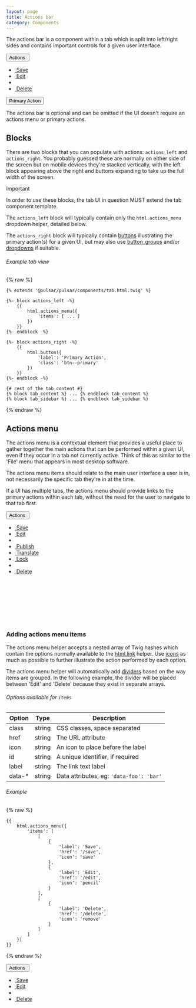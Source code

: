 ```yaml
---
layout: page
title: Actions bar
category: Components
---
```


The actions bar is a component within a tab which is split into left/right sides and contains important controls for a given user interface.

<div class="pulsar-example">
    <div class="actionsbar">
        <div class="u-float-left">
            <div class="btn__group dropdown">
                <button class="btn dropdown__toggle" data-toggle="dropdown">Actions&nbsp;<span class="caret"></span></button>
                <ul class="dropdown__menu pull-left">
                    <li><a href="/save"><i class="icon-save"></i>&nbsp;Save</a></li>
                    <li><a href="/edit"><i class="icon-pencil"></i>&nbsp;Edit</a></li>
                    <li><span class="divider"></span></li>
                    <li><a href="/delete"><i class="icon-remove"></i>&nbsp;Delete</a></li>
                </ul>
            </div>
        </div>
        <div class="u-float-right">
            <button class="btn btn--primary">Primary Action</button>
        </div>
    </div>
</div>

The actions bar is optional and can be omitted if the UI doesn't require  an actions menu or primary actions.

## Blocks

There are two blocks that you can populate with actions: `actions_left` and `actions_right`. You probably guessed these are normally on either side of the screen but on mobile devices they're stacked vertically, with the left block appearing above the right and buttons expanding to take up the full width of the screen.

<div class="panel panel--info">
    <div class="panel__title">
        <i class="icon-info-sign"></i> Important
    </div>
    <div class="panel__body">
        <p>In order to use these blocks, the tab UI in question MUST extend the tab component template.</p>
    </div>
</div>

The `actions_left` block will typically contain only the `html.actions_menu` dropdown helper, detailed below.

The `actions_right` block will typically contain [buttons](button.md) illustrating the primary action(s) for a given UI, but may also use [button_groups](button_group.md) and/or [dropdowns](button_dropdown.md) if suitable.

###### Example tab view

{% raw %}
```twig
{% extends '@pulsar/pulsar/components/tab.html.twig' %}

{%- block actions_left -%}
    {{
        html.actions_menu({
            'items': [ ... ]
        })
    }}
{%- endblock -%}

{%- block actions_right -%}
    {{
        html.button({
            'label': 'Primary Action',
            'class': 'btn--primary'
        })
    }}
{%- endblock -%}

{# rest of the tab content #}
{% block tab_content %} ... {% endblock tab_content %}
{% block tab_sidebar %} ... {% endblock tab_sidebar %}
```
{% endraw %}

## Actions menu

The actions menu is a contextual element that provides a useful place to gather together the main actions that can be performed within a given UI, even if they occur in a tab not currently active. Think of this as similar to the 'File' menu that appears in most desktop software.

The actions menu items should relate to the main user interface a user is in, not necessarily the specific tab they're in at the time.

If a UI has multiple tabs, the actions menu should provide links to the primary actions within each tab, without the need for the user to navigate to that tab first.

<div class="pulsar-example" style="height: 300px;">
    <div class="btn__group dropdown open">
        <button class="btn dropdown__toggle" data-toggle="dropdown">Actions&nbsp;<span class="caret"></span></button>
        <ul class="dropdown__menu pull-left">
            <li><a href="/save"><i class="icon-save"></i>&nbsp;Save</a></li>
            <li><a href="/edit"><i class="icon-pencil"></i>&nbsp;Edit</a></li>
            <li><span class="divider"></span></li>
            <li><a href="/publish"><i class="icon-cloud-upload"></i>&nbsp;Publish</a></li>
            <li><a href="/translate"><i class="icon-globe"></i>&nbsp;Translate</a></li>
            <li><a href="/locl"><i class="icon-lock"></i>&nbsp;Lock</a></li>
            <li><span class="divider"></span></li>
            <li><a href="/delete"><i class="icon-remove"></i>&nbsp;Delete</a></li>
        </ul>
    </div>
</div>

### Adding actions menu items

The actions menu helper accepts a nested array of Twig hashes which contain the options normally available to the [html.link](link.md) helper. Use [icons](icon.md) as much as possible to further illustrate the action performed by each option.

The actions menu helper will automatically add [dividers](divider.md) based on the way items are grouped. In the following example, the divider will be placed between 'Edit' and 'Delete' because they exist in separate arrays.

###### Options available for `items`

Option | Type   | Description
------ | ------ | --------------------------------------------------------------
class  | string | CSS classes, space separated
href   | string | The URL attribute
icon   | string | An icon to place before the label
id     | string | A unique identifier, if required
label  | string | The link text label
data-* | string | Data attributes, eg: `'data-foo': 'bar'`

###### Example

{% raw %}
```twig
{{
    html.actions_menu({
        'items': [
            [
                {
                    'label': 'Save',
                    'href': '/save',
                    'icon': 'save'
                },
                {
                    'label': 'Edit',
                    'href': '/edit',
                    'icon': 'pencil'
                }
            ],
            [
                {
                    'label': 'Delete',
                    'href': '/delete',
                    'icon': 'remove'
                }
            ]
        ]
    })
}}
```
{% endraw %}

<div class="pulsar-example" style="height: 200px;">
    <div class="btn__group dropdown open">
        <button class="btn dropdown__toggle" data-toggle="dropdown">Actions&nbsp;<span class="caret"></span></button>
        <ul class="dropdown__menu pull-left">
            <li><a href="/save"><i class="icon-save"></i>&nbsp;Save</a></li>
            <li><a href="/edit"><i class="icon-pencil"></i>&nbsp;Edit</a></li>
            <li><span class="divider"></span></li>
            <li><a href="/delete"><i class="icon-remove"></i>&nbsp;Delete</a></li>
        </ul>
    </div>
</div>
